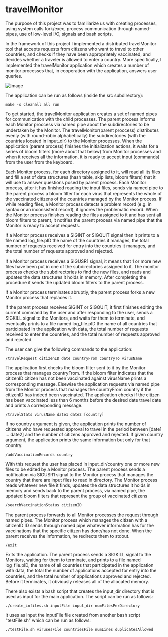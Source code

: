 # travelMonitor

The purpose of this project was to familiarize us with creating processes, using system calls fork/exec, process communication through named-pipes, use of low-level I/O, signals and bash scripts.

In the framework of this project I implemented a distributed travelMonitor tool that accepts requests from citizens who want to travel to other countries, and checks if they have been appropriately vaccinated, and decides whether a traveler is allowed to enter a country.
More specifically, I implemented the travelMonitor application which creates a number of monitor processes that, in cooperation with the application, answers user queries.

![image](https://user-images.githubusercontent.com/75081526/119462842-d6446180-bd49-11eb-81e7-78078ec8f99e.png)

The application can be run as follows (inside the src subdirectory):

    make -s cleanall all run

To get started, the travelMonitor application creates a set of named pipes for
communication with the child processes. The parent process informs each Monitor proccess via named pipe about the
subdirectories to be undertaken by the Monitor. The travelMonitor(parent proccess) distributes evenly (with round-robin
alphabetically) the subdirectories (with the countries located in input_dir) to the Monitor processes.
When the application (parent process) finishes the initialization actions, it waits for a series of
bloom filters (more about that below) from Monitor processes and when it receives all the information, it is ready
to accept input (commands) from the user from the keyboard.

Each Monitor process, for each directory assigned to it, will read all its files and fill a set of data structures
(hash table, skip lists, bloom filters) that it will use to answer questions posed by
parent process. Each Monitor process, after it has finished reading the input files, sends via named
pipe to the parent process a bloom filter for each virus that represents the whole of the vaccinated
citizens of the countries managed by the Monitor process. If while reading files, a Monitor process detects a problem
record (e.g. in syntax or an inconsistent record), it ignores the problematic record.
When the Monitor process finishes reading the files assigned to it and has sent all bloom filters to
parent, it notifies the parent process via named pipe that the Monitor is ready to accept requests.

If a Monitor process receives a SIGINT or SIGQUIT signal then it prints to a file named log_file.pID
the name of the countries it manages, the total number of requests received for entry into the countries 
it manages, and the total number of requests approved and rejected.

If a Monitor process receives a SIGUSR1 signal, it means that 1 or more new files have been put
in one of the subdirectories assigned to it. The monitor process checks the subdirectories to find the new files,
and reads and updates the data structures it holds in memory. After completing the procedure
it sends the updated bloom filters to the parent process.

If a Monitor process terminates abruptly, the parent process forks a new Monitor process
that replaces it.

If the parent process receives SIGINT or SIGQUIT, it first finishes editing the current
command by the user and after responding to the user, sends a SIGKILL signal to the Monitors, and
waits for them to terminate, and eventually prints to a file named log_file.pID the name of all countries
that participated in the application with data, the total number of requests received to enter the countries, 
and the total number of requests approved and rejected.

The user can give the following commands to the application:

    /travelRequest citizenID date countryFrom countryTo virusName
The application first checks the bloom filter sent to it by the Monitor process that manages 
countryFrom. If the bloom filter indicates that the citizenID citizen has not been vaccinated
against virusName prints a corresponding message. Elsewise the
application requests via named pipe from the Monitor process that manages the countryFrom country if
the citizenID has indeed been vaccinated. The application checks if the citizen has been vaccinated 
less than 6 months before the desired date travel date and prints a corresponding message.

    /travelStats virusName date1 date2 [country]
If no country argument is given, the application prints the number of citizens who have requested approval to
travel in the period between [date1 ... date2] and the number of citizens approved and rejected. If given country
argument, the application prints the same information but only for that country. 

    /addVaccinationRecords country
With this request the user has placed in input_dir/country one or more new files to be
edited by a Monitor process. The parent process sends a notification via SIGUSR1 signal to the
Monitor process that manages the country that there are input files to read in
directory. The Monitor process reads whatever new file it finds, updates the data structures it holds in memory and sends
back to the parent process, via named pipe, the updated bloom filters that represent the
group of vaccinated citizens

    /searchVaccinationStatus citizenID
The parent process forwards to all Monitor processes the request through named pipes. The Monitor process
which manages the citizen with a citizenID ID sends through named pipe whatever information
has for the vaccinations that the specific citizen has done/has not done. When the parent receives the
information, he redirects them to stdout.

    /exit
Exits the application. The parent process sends a SIGKILL signal to the Monitors, waiting for them to
terminate, and prints to a file named log_file.pID, the name of all countries that participated in the application with data, the total
the number of applications accepted for entry into the countries, and the total number of applications approved
and rejected. Before it terminates, it obviously releases all of the allocated memory.

There also exists a bash script that creates the input_dir directory that is used as input for the main application. The script can be run as follows:

    ./create_infiles.sh inputFile input_dir numFilesPerDirectory
    
It uses as input the inputFile file created from another bash script "testFile.sh" which can be run as follows:

    ./testFile.sh virusesFile countriesFile numLines duplicatesAllowed 

